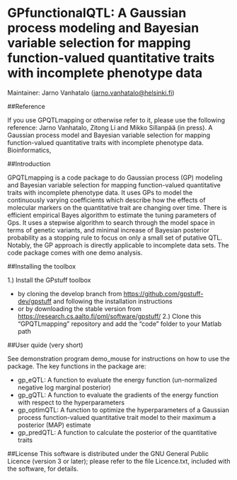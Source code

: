 # GPfunctionalQTL: A Gaussian process modeling and Bayesian variable selection for mapping function-valued quantitative traits with incomplete phenotype data

Maintainer: Jarno Vanhatalo (jarno.vanhatalo@helsinki.fi)

##Reference

If you use GPQTLmapping or otherwise refer to it, please use the following reference:
Jarno Vanhatalo, Zitong Li and Mikko Sillanpää (in press). A Gaussian process model and Bayesian variable selection for mapping function-valued quantitative traits with incomplete phenotype data. Bioinformatics, 

##Introduction 

GPQTLmapping is a code package to do Gaussian process (GP) modeling and Bayesian variable selection for mapping function-valued quantitative traits with incomplete phenotype data. It uses
GPs to model the continuously varying coefficients which describe how the effects of molecular markers on the quantitative trait are changing over time. There is efficient empirical Bayes algorithm to estimate the tuning parameters of Gps. It uses a stepwise algorithm to search through the model space in terms of genetic variants, and minimal increase of Bayesian posterior probability as a stopping rule to focus on only a small set of putative QTL. Notably, the GP approach is directly applicable to incomplete data sets. The code package comes with one demo analysis.

##Installing the toolbox 

1.) Install the GPstuff toolbox 
* by cloning the develop branch from <https://github.com/gpstuff-dev/gpstuff> and following the installation instructions
* or by downloading the stable version from <https://research.cs.aalto.fi/pml/software/gpstuff/> 
2.) Clone this “GPQTLmapping” repository and add the “code” folder to your Matlab path

##User quide (very short)

See demonstration program demo_mouse for instructions on how to use the package. The key functions in the package are:
* gp_eQTL: A function to evaluate the energy function (un-normalized negative log marginal posterior)
* gp_gQTL: A function to evaluate the gradients of the energy function with respect to the hyperparameters
* gp_optimQTL: A function to optimize the hyperparameters of a Gaussian process function-valued quantitative trait model to their maximum a posterior (MAP) estimate
* gp_predQTL: A function to calculate the posterior of the quantitative traits


##License 
This software is distributed under the GNU General Public Licence (version 3 or later); please refer to the file Licence.txt, included with the software, for details.
